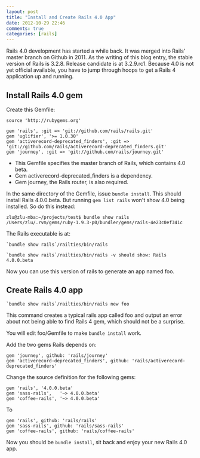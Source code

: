 ```yaml
---
layout: post
title: "Install and Create Rails 4.0 App"
date: 2012-10-29 22:46
comments: true
categories: [rails]
---
```


Rails 4.0 development has started a while back.  It was merged into Rails' master branch on Github in 2011.
As the writing of this blog entry, the stable version of Rails is 3.2.8.  Release candidate is at 3.2.9.rc1.
Because 4.0 is not yet official available, you have to jump through hoops to get a Rails 4 application up and running.

Install Rails 4.0 gem
----

Create this Gemfile:

```
source 'http://rubygems.org'

gem 'rails', :git => 'git://github.com/rails/rails.git'
gem 'uglifier', '>= 1.0.30'
gem 'activerecord-deprecated_finders', :git => 'git://github.com/rails/activerecord-deprecated_finders.git'
gem 'journey', :git => 'git://github.com/rails/journey.git'
```

* This Gemfile specifies the master branch of Rails, which contains 4.0 beta.
* Gem activerecord-deprecated_finders is a dependency.
* Gem journey, the Rails router, is also required.

In the same directory of the Gemfile, issue `bundle install`.  This should install Rails 4.0.0.beta.
But running `gem list rails` won't show 4.0 being installed.  So do this instead:

```
zlu@zlu-mba:~/projects/test$ bundle show rails
/Users/zlu/.rvm/gems/ruby-1.9.3-p0/bundler/gems/rails-4e23c0ef341c
```

The Rails executable is at:
```
`bundle show rails`/railties/bin/rails
```

```
`bundle show rails`/railties/bin/rails -v should show: Rails 4.0.0.beta
```

Now you can use this version of rails to generate an app named foo.


Create Rails 4.0 app
----

```
`bundle show rails`/railties/bin/rails new foo
```
This command  creates a typical rails app called foo and output an error about not being able to find Rails 4 gem, which
should not be a surprise.

You will edit foo/Gemfile to make `bundle install` work.

Add the two gems Rails depends on:

```
gem 'journey', github: 'rails/journey'
gem 'activerecord-deprecated_finders', github: 'rails/activerecord-deprecated_finders'
```

Change the source definition for the following gems:

```
gem 'rails', '4.0.0.beta'
gem 'sass-rails',   '~> 4.0.0.beta'
gem 'coffee-rails', '~> 4.0.0.beta'

```

To

```
gem 'rails', github: 'rails/rails'
gem 'sass-rails', github: 'rails/sass-rails'
gem 'coffee-rails', github: 'rails/coffee-rails'
```

Now you should be `bundle install`, sit back and enjoy your new Rails 4.0 app.

